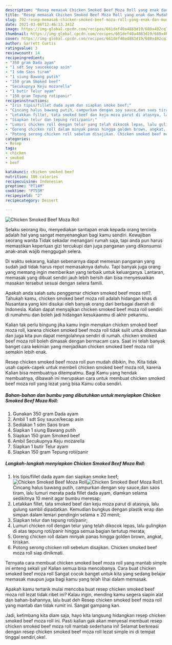 ```yaml
---
description: "Resep memasak Chicken Smoked Beef Moza Roll yang enak dan Mudah Dibuat"
title: "Resep memasak Chicken Smoked Beef Moza Roll yang enak dan Mudah Dibuat"
slug: 792-resep-memasak-chicken-smoked-beef-moza-roll-yang-enak-dan-mudah-dibuat
date: 2021-03-06T12:46:13.341Z
image: https://img-global.cpcdn.com/recipes/661def40a4883d19/680x482cq70/chicken-smoked-beef-moza-roll-foto-resep-utama.jpg
thumbnail: https://img-global.cpcdn.com/recipes/661def40a4883d19/680x482cq70/chicken-smoked-beef-moza-roll-foto-resep-utama.jpg
cover: https://img-global.cpcdn.com/recipes/661def40a4883d19/680x482cq70/chicken-smoked-beef-moza-roll-foto-resep-utama.jpg
author: Garrett Curtis
ratingvalue: 3
reviewcount: 14
recipeingredient:
- "350 gram Dada ayam"
- "1 sdt Soy saucekecap asin"
- "1 sdm Saos tiram"
- "1 siung Bawang putih"
- "150 gram Smoked beef"
- "Secukupnya Keju mozarella"
- "1 butir Telur ayam"
- "150 gram Tepung rotipanir"
recipeinstructions:
- "Iris tipis/fillet dada ayam dan siapkan smoke beef;"
- "Cincang halus bawang putih, campurkan dengan soy sauce,dan saos tiram, lalu lumuri merata pada fillet dada ayam, diamkan selama sedikitnya 10 menit agar bumbu meresap;"
- "Letakkan fillet, tata smoked beef dan keju moza parut di atasnya, lalu gulung sambil dipadatkan. Kemudian bungkus dengan plastik wrap dan simpan dalam lemari pendingin selama ± 20 menit;"
- "Siapkan telur dan tepung roti/panir;"
- "Lumuri chicken roll dengan telur yang telah dikocok lepas, lalu gulingkan di atas tepung roti/panir hingga semua bagian tertutup merata;"
- "Goreng chicken roll dalam minyak panas hingga golden brown, angkat, tiriskan."
- "Potong serong chicken roll sebelum disajikan. Chicken smoked beef moza roll siap dinikmati."
categories:
- Resep
tags:
- chicken
- smoked
- beef

katakunci: chicken smoked beef 
nutrition: 108 calories
recipecuisine: Indonesian
preptime: "PT14M"
cooktime: "PT55M"
recipeyield: "2"
recipecategory: Dessert

---
```



![Chicken Smoked Beef Moza Roll](https://img-global.cpcdn.com/recipes/661def40a4883d19/680x482cq70/chicken-smoked-beef-moza-roll-foto-resep-utama.jpg)

Selaku seorang ibu, menyediakan santapan enak kepada orang tercinta adalah hal yang sangat menyenangkan bagi kamu sendiri. Kewajiban seorang  wanita Tidak sekadar menangani rumah saja, tapi anda pun harus memastikan keperluan gizi tercukupi dan juga panganan yang dikonsumsi anak-anak wajib menggugah selera.

Di waktu  sekarang, kalian sebenarnya dapat memesan panganan yang sudah jadi tidak harus repot memasaknya dahulu. Tapi banyak juga orang yang memang ingin memberikan yang terbaik untuk keluarganya. Lantaran, memasak yang dibuat sendiri jauh lebih bersih dan bisa menyesuaikan masakan tersebut sesuai dengan selera famili. 



Apakah anda salah satu penggemar chicken smoked beef moza roll?. Tahukah kamu, chicken smoked beef moza roll adalah hidangan khas di Nusantara yang kini disukai oleh banyak orang dari berbagai daerah di Indonesia. Kalian dapat menyajikan chicken smoked beef moza roll sendiri di rumahmu dan boleh jadi hidangan kesukaanmu di akhir pekanmu.

Kalian tak perlu bingung jika kamu ingin memakan chicken smoked beef moza roll, karena chicken smoked beef moza roll tidak sulit untuk ditemukan dan juga kita pun dapat mengolahnya sendiri di rumah. chicken smoked beef moza roll boleh dimasak dengan bermacam cara. Saat ini telah banyak banget cara kekinian yang menjadikan chicken smoked beef moza roll semakin lebih enak.

Resep chicken smoked beef moza roll pun mudah dibikin, lho. Kita tidak usah capek-capek untuk membeli chicken smoked beef moza roll, karena Kalian bisa membuatnya ditempatmu. Bagi Kamu yang hendak membuatnya, dibawah ini merupakan cara untuk membuat chicken smoked beef moza roll yang lezat yang bisa Kamu coba sendiri.

<!--inarticleads1-->

##### Bahan-bahan dan bumbu yang dibutuhkan untuk menyiapkan Chicken Smoked Beef Moza Roll:

1. Gunakan 350 gram Dada ayam
1. Ambil 1 sdt Soy sauce/kecap asin
1. Sediakan 1 sdm Saos tiram
1. Siapkan 1 siung Bawang putih
1. Siapkan 150 gram Smoked beef
1. Ambil Secukupnya Keju mozarella
1. Siapkan 1 butir Telur ayam
1. Siapkan 150 gram Tepung roti/panir




<!--inarticleads2-->

##### Langkah-langkah menyiapkan Chicken Smoked Beef Moza Roll:

1. Iris tipis/fillet dada ayam dan siapkan smoke beef;
<img src="https://img-global.cpcdn.com/steps/5c8b7a22373dee14/160x128cq70/chicken-smoked-beef-moza-roll-langkah-memasak-1-foto.jpg" alt="Chicken Smoked Beef Moza Roll"><img src="https://img-global.cpcdn.com/steps/861ffbb27090c442/160x128cq70/chicken-smoked-beef-moza-roll-langkah-memasak-1-foto.jpg" alt="Chicken Smoked Beef Moza Roll">1. Cincang halus bawang putih, campurkan dengan soy sauce,dan saos tiram, lalu lumuri merata pada fillet dada ayam, diamkan selama sedikitnya 10 menit agar bumbu meresap;
1. Letakkan fillet, tata smoked beef dan keju moza parut di atasnya, lalu gulung sambil dipadatkan. Kemudian bungkus dengan plastik wrap dan simpan dalam lemari pendingin selama ± 20 menit;
1. Siapkan telur dan tepung roti/panir;
1. Lumuri chicken roll dengan telur yang telah dikocok lepas, lalu gulingkan di atas tepung roti/panir hingga semua bagian tertutup merata;
1. Goreng chicken roll dalam minyak panas hingga golden brown, angkat, tiriskan.
1. Potong serong chicken roll sebelum disajikan. Chicken smoked beef moza roll siap dinikmati.




Ternyata cara membuat chicken smoked beef moza roll yang mantab simple ini enteng sekali ya! Kalian semua bisa mencobanya. Cara buat chicken smoked beef moza roll Sangat cocok banget untuk kita yang sedang belajar memasak maupun juga bagi kamu yang telah lihai dalam memasak.

Apakah kamu tertarik mulai mencoba buat resep chicken smoked beef moza roll lezat tidak ribet ini? Kalau ingin, mending kamu segera siapin alat dan bahan-bahannya, lalu buat deh Resep chicken smoked beef moza roll yang mantab dan tidak rumit ini. Sangat gampang kan. 

Jadi, ketimbang kita diam saja, hayo kita langsung hidangkan resep chicken smoked beef moza roll ini. Pasti kalian gak akan menyesal membuat resep chicken smoked beef moza roll mantab sederhana ini! Selamat berkreasi dengan resep chicken smoked beef moza roll lezat simple ini di tempat tinggal sendiri,oke!.

